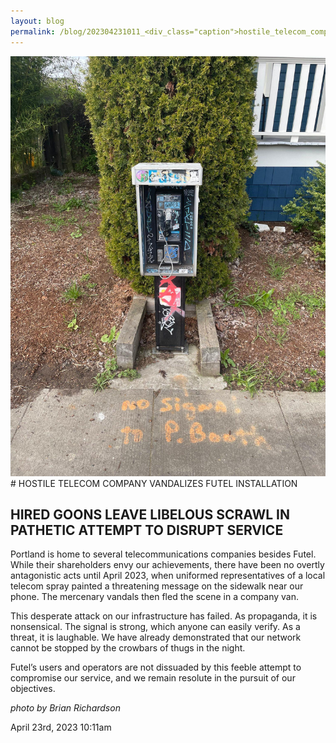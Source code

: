 ```yaml
---
layout: blog
permalink: /blog/202304231011_<div_class="caption">hostile_telecom_company_vandalizes_futel_installation
---
```


<img src="/blog/images/715411858432180224.jpg"/>
<div class="caption"># HOSTILE TELECOM COMPANY VANDALIZES FUTEL INSTALLATION

<h2>HIRED GOONS LEAVE LIBELOUS SCRAWL IN PATHETIC ATTEMPT TO DISRUPT SERVICE</h2>

Portland is home to several telecommunications companies besides Futel. While their shareholders envy our achievements, there have been no overtly antagonistic acts until April 2023, when uniformed representatives of a local telecom spray painted a threatening message on the sidewalk near our phone. The mercenary vandals then fled the scene in a company van.



This desperate attack on our infrastructure has failed. As propaganda, it is nonsensical. The signal is strong, which anyone can easily verify. As a threat, it is laughable. We have already demonstrated that our network cannot be stopped by the crowbars of thugs in the night.



Futel&rsquo;s users and operators are not dissuaded by this feeble attempt to compromise our service, and we remain resolute in the pursuit of our objectives.



<em>photo by Brian Richardson</em>

 </div>

<div id="footer">
<span id="timestamp"> April 23rd, 2023 10:11am </span>
</div>
